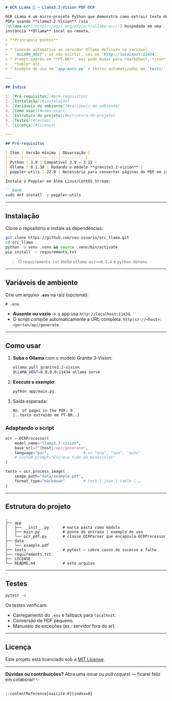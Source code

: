 ````markdown
# OCR LLama 🦙 — Llama3.2-Vision PDF OCR

OCR LLama é um micro-projeto Python que demonstra como extrair texto de
PDFs usando **Llama3.2-Vision** (via
[ollama-ocr](https://pypi.org/project/ollama-ocr/)) hospedado em uma
instância **Ollama** local ou remota.

> **Principais pontos**
>
> * Conexão automática ao servidor Ollama definido na variável
>   `OLLAMA_HOST`; se não existir, cai em `http://localhost:11434`.
> * Prompt padrão em **PT-BR**, mas pode mudar para *markdown*, *json*,
>   *table* etc.
> * Exemplo de uso em `app/main.py` e testes automatizados em `tests/`.

---

## Índice

1. [Pré-requisitos](#pré-requisitos)  
2. [Instalação](#instalação)  
3. [Variáveis de ambiente](#variáveis-de-ambiente)  
4. [Como usar](#como-usar)  
5. [Estrutura do projeto](#estrutura-do-projeto)  
6. [Testes](#testes)  
7. [Licença](#licença)

---

## Pré-requisitos

| Item | Versão mínima | Observação |
|------|---------------|-----------|
| Python | 3.9 | Compatível 3.9 – 3.12 |
| Ollama | 0.1.38 | Rodando o modelo **granite3.2-vision** |
| poppler-utils | 22.0 | Necessário para converter páginas do PDF em imagens |

Instale o Poppler em Alma Linux/CentOS Stream:

```bash
sudo dnf install -y poppler-utils
````

---

## Instalação

Clone o repositório e instale as dependências:

```bash
git clone https://github.com/seu-usuario/orc_llama.git
cd orc_llama
python -m venv .venv && source .venv/bin/activate
pip install -r requirements.txt
```

> O `requirements.txt` inclui `ollama-ocr>=0.1.4` e `python-dotenv`.

---

## Variáveis de ambiente

Crie um arquivo **`.env`** na raiz (opcional):

```dotenv
# .env
```

* **Ausente ou vazio** → o app usa `http://localhost:11434`.
* O script compõe automaticamente a URL completa:
  `http(s)://<host>:<porta>/api/generate`.

---

## Como usar

1. **Suba o Ollama** com o modelo Granite 3-Vision:

   ```bash
   ollama pull granite3.2-vision
   OLLAMA_HOST=0.0.0.0:11434 ollama serve
   ```

2. **Execute o exemplo**:

   ```bash
   python app/main.py
   ```

3. Saída esperada:

   ```text
   No. of pages in the PDF: 9
   [..texto extraído em PT-BR..]
   ```

### Adaptando o script

```python
ocr = OCRProcessor(
    model_name="llama3.2-vision",
    base_url=f"{host}/api/generate",
    language="por",               # ou "eng", "spa", "auto"
    # custom_prompt="Escreva tudo em minúsculas"
)

texto = ocr.process_image(
    image_path="data/example.pdf",
    format_type="markdown"        # text | json | table | …
)
```

---

## Estrutura do projeto

```
.
├── app
│   ├── __init__.py      # marca pasta como módulo
│   ├── main.py          # ponto de entrada | exemplo de uso
│   └── ocr_pdf.py       # classe OCRParser que encapsula OCRProcessor
├── data
│   └── example.pdf
├── tests                # pytest – cobre casos de sucesso e falha
├── requirements.txt
├── LICENSE
└── README.md            # este arquivo
```

---

## Testes

```bash
pytest -q
```

Os testes verificam:

* Carregamento do `.env` e fallback para `localhost`.
* Conversão de PDF pequeno.
* Manuseio de exceções (ex.: servidor fora do ar).

---

## Licença

Este projeto está licenciado sob a [MIT License](LICENSE).

---

**Dúvidas ou contribuições?**
Abra uma *issue* ou *pull request* — ficarei feliz em colaborar! ✨

```

::contentReference[oaicite:0]{index=0}
```
